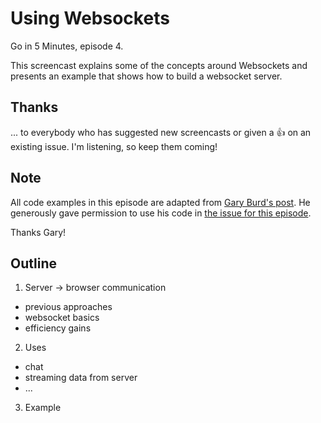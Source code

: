 # Using Websockets

Go in 5 Minutes, episode 4.

This screencast explains some of the concepts around Websockets and presents an example
that shows how to build a websocket server.

## Thanks

... to everybody who has suggested new screencasts or given a :+1: on an existing
issue. I'm listening, so keep them coming!

## Note

All code examples in this episode are adapted from [Gary Burd's post](http://gary.burd.info/go-websocket-chat).
He generously gave permission to use his code in [the issue for this episode](https://github.com/arschles/go-in-5-minutes/issues/10#issuecomment-148243514).

Thanks Gary!

## Outline

1. Server -> browser communication
  - previous approaches
  - websocket basics
  - efficiency gains
2. Uses
  - chat
  - streaming data from server
  - ...
3. Example
